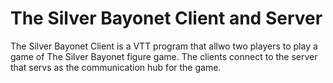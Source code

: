 # The Silver Bayonet Client and Server

The Silver Bayonet Client is a VTT program that allwo two players to play a game of The Silver Bayonet figure game.
The clients connect to the server that servs as the communication hub for the game.
